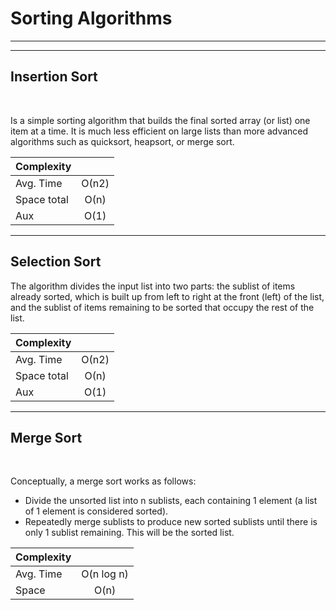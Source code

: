 Sorting Algorithms
====================
-------
-------

Insertion Sort
---------------------
<br/> 

Is a simple sorting algorithm that builds the final sorted array (or list) one item at a time. It is much less efficient on large lists than more advanced algorithms such as quicksort, heapsort, or merge sort.


|Complexity|            |
|----------|:-------------:|
| Avg. Time |  О(n2)  |
| Space total |    О(n)    |
| Aux | О(1)  |
 
 ----
 Selection Sort
 ------
 
 The algorithm divides the input list into two parts: the sublist of items already sorted, which is built up from left to right at the front (left) of the list, and the sublist of items remaining to be sorted that occupy the rest of the list.
 
 |Complexity|            |
|----------|:-------------:|
| Avg. Time |  О(n2)  |
| Space total |    О(n)    |
| Aux | О(1)  |
 
 
 
 -------
 Merge Sort
---------------------
<br/> 

Conceptually, a merge sort works as follows:

* Divide the unsorted list into n sublists, each containing 1 element (a list of 1 element is considered sorted).
*	Repeatedly merge sublists to produce new sorted sublists until there is only 1 sublist remaining. This will be the sorted list.


|Complexity|            |
|----------|:-------------:|
| Avg. Time |  O(n log n)  |
| Space |    O(n)    |